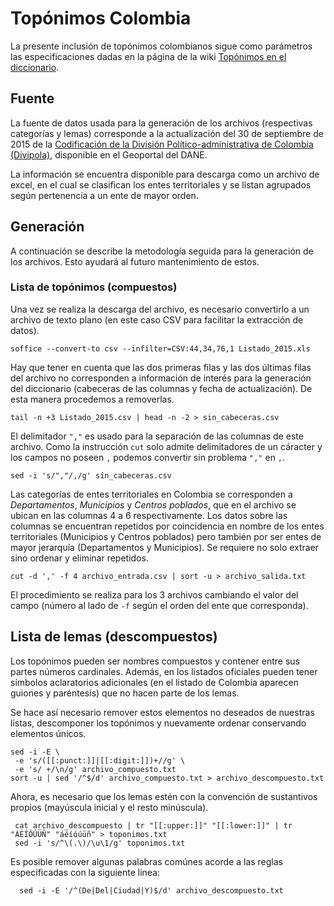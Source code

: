 # Topónimos Colombia

La presente inclusión de topónimos colombianos sigue como parámetros las especificaciones dadas en la página de la wiki [Topónimos en el diccionario](https://github.com/sbosio/rla-es/wiki/Topónimos-en-el-diccionario).  

## Fuente

La fuente de datos usada para la generación de los archivos (respectivas categorías y lemas) corresponde a la actualización del 30 de septiembre de 2015 de la [Codificación de la División Político-administrativa de Colombia (Divipola)](https://geoportal.dane.gov.co/v2/?page=elementoHistoricoDivipola), disponible en el Geoportal del DANE.  

La información se encuentra disponible para descarga como un archivo de excel, en el cual se clasifican los entes territoriales y se listan agrupados según pertenencia a un ente de mayor orden.  

## Generación

A continuación se describe la metodología seguida para la generación de los archivos. Esto ayudará al futuro mantenimiento de estos.  

### Lista de topónimos (compuestos)

Una vez se realiza la descarga del archivo, es necesario convertirlo a un archivo de texto plano (en este caso CSV para facilitar la extracción de datos).  

    soffice --convert-to csv --infilter=CSV:44,34,76,1 Listado_2015.xls

Hay que tener en cuenta que las dos primeras filas y las dos últimas filas del archivo no corresponden a información de interés para la generación del diccionario (cabeceras de las columnas y fecha de actualización). De esta manera procedemos a removerlas.  

    tail -n +3 Listado_2015.csv | head -n -2 > sin_cabeceras.csv

El delimitador `","` es usado para la separación de las columnas de este archivo. Como la instrucción `cut` solo admite delimitadores de un cáracter y los campos no poseen `,` podemos convertir sin problema `","` en `,`.  

    sed -i 's/","/,/g' sin_cabeceras.csv

Las categorías de entes territoriales en Colombia se corresponden a _Departamentos_, _Municipios_ y _Centros poblados_, que en el archivo se ubican en las columnas 4 a 6 respectivamente. Los datos sobre las columnas se encuentran repetidos por coincidencia en nombre de los entes territoriales (Municipios y Centros poblados) pero también por ser entes de mayor jerarquía (Departamentos y Municipios). Se requiere no solo extraer sino ordenar y eliminar repetidos.  

    cut -d ',' -f 4 archivo_entrada.csv | sort -u > archivo_salida.txt

El procedimiento se realiza para los 3 archivos cambiando el valor del campo (número al lado de `-f` según el orden del ente que corresponda).  

## Lista de lemas (descompuestos)

Los topónimos pueden ser nombres compuestos y contener entre sus partes números cardinales. Además, en los listados oficiales pueden tener símbolos aclaratorios adicionales (en el listado de Colombia aparecen guiones y paréntesis) que no hacen parte de los lemas.  

Se hace así necesario remover estos elementos no deseados de nuestras listas, descomponer los topónimos y nuevamente ordenar conservando elementos únicos.  

    sed -i -E \
     -e 's/([[:punct:]]|[[:digit:]])+//g' \
     -e 's/ +/\n/g' archivo_compuesto.txt
    sort -u | sed '/^$/d' archivo_compuesto.txt > archivo_descompuesto.txt

Ahora, es necesario que los lemas estén con la convención de sustantivos propios (mayúscula inicial y el resto minúscula).  

     cat archivo_descompuesto | tr "[[:upper:]]" "[[:lower:]]" | tr "ÁÉÍÓÚÜÑ" "áéíóúüñ" > toponimos.txt
     sed -i 's/^\(.\)/\u\1/g' toponimos.txt

Es posible remover algunas palabras comúnes acorde a las reglas especificadas  con la siguiente linea:  

      sed -i -E '/^(De|Del|Ciudad|Y)$/d' archivo_descompuesto.txt
